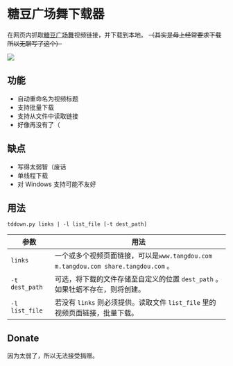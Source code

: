 # 糖豆广场舞下载器

在网页内抓取[糖豆广场舞](https://www.tangdou.com/)视频链接，并下载到本地。
~~（其实是母上经常要求下载所以无聊写了这个）~~

![](https://img.shields.io/badge/Python-2.7-brightgreen.svg)

## 功能

- 自动重命名为视频标题
- 支持批量下载
- 支持从文件中读取链接
- 好像再没有了（

## 缺点

- 写得太弱智（废话
- 单线程下载
- 对 Windows 支持可能不友好

## 用法

```shell
tddown.py links | -l list_file [-t dest_path]
```
| 参数 | 用法 |
|---|---|
| `links` | 一个或多个视频页面链接，可以是```www.tangdou.com m.tangdou.com share.tangdou.com``` 。|
| `-t dest_path` | 可选，将下载的文件存储至自定义的位置 `dest_path` 。如果牡蛎不存在，则将创建。 |
| `-l list_file` | 若没有 `links` 则必须提供。读取文件 `list_file` 里的视频页面链接，批量下载。 |

## Donate

因为太弱了，所以无法接受捐赠。
